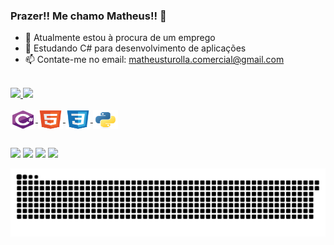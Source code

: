 ### Prazer!! Me chamo Matheus!! 👋
- 🔭 Atualmente estou à procura de um emprego
- 🌱 Estudando C# para desenvolvimento de aplicações 
- 📫 Contate-me no email: matheusturolla.comercial@gmail.com
<br><br>

 <div>
  <a href="https://github.com/MatheusTurolla">
  <img height="160em" src="https://github-readme-stats.vercel.app/api?username=matheusturolla&show_icons=true&theme=dark&include_all_commits=true&count_private=true"/>
  <img height="160em" src="https://github-readme-stats.vercel.app/api/top-langs/?username=matheusturolla&layout=compact&langs_count=7&theme=dark"/>
</div>
<div style="display: inline_block"><br>
  <img align="center" alt="Matheus-Csharp" height="30" width="40" src="https://raw.githubusercontent.com/devicons/devicon/master/icons/csharp/csharp-original.svg">
  <img align="center" alt="Matheus-HTML" height="30" width="40" src="https://raw.githubusercontent.com/devicons/devicon/master/icons/html5/html5-original.svg">
  <img align="center" alt="Matheus-CSS" height="30" width="40" src="https://raw.githubusercontent.com/devicons/devicon/master/icons/css3/css3-original.svg">
  <img align="center" alt="Matheus-Python" height="30" width="40" src="https://raw.githubusercontent.com/devicons/devicon/master/icons/python/python-original.svg">
</div>
 
  ##
  
 <div> 
  <a href="https://www.instagram.com/mat_turolla/" target="_blank"><img src="https://img.shields.io/badge/-Instagram-%23E4405F?style=for-the-badge&logo=instagram&logoColor=white" target="_blank"></a>
 	<a href="https://www.twitch.tv/kingzz_sweet" target="_blank"><img src="https://img.shields.io/badge/Twitch-9146FF?style=for-the-badge&logo=twitch&logoColor=white" target="_blank"></a>
  <a href = "mailto:matheusturolla.comercial@gmail.com"><img src="https://img.shields.io/badge/-Gmail-%23333?style=for-the-badge&logo=gmail&logoColor=white" target="_blank"></a>
  <a href="https://www.linkedin.com/in/matheus-turolla-1a350b1a1" target="_blank"><img src="https://img.shields.io/badge/-LinkedIn-%230077B5?style=for-the-badge&logo=linkedin&logoColor=white" target="_blank"></a>  
  </div>
 
 ![Snake animation](https://github.com/matheusturolla/matheusturolla/blob/output/github-contribution-grid-snake.svg)
  
